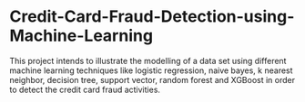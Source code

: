 # Credit-Card-Fraud-Detection-using-Machine-Learning
This project intends to illustrate the modelling of a data set using different machine learning techniques like logistic regression, naive bayes, k nearest neighbor, decision tree, support vector, random forest and XGBoost in order to detect the credit card fraud activities.
